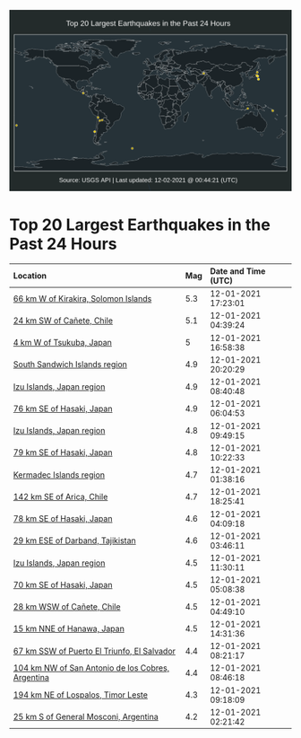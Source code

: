 ![Map](./map.png)

# Top 20 Largest Earthquakes in the Past 24 Hours

| Location | Mag | Date and Time (UTC) |
|:---|:---|:---|
| [66 km W of Kirakira, Solomon Islands](https://earthquake.usgs.gov/earthquakes/eventpage/us6000g88z) | 5.3 | 12-01-2021 17:23:01 |
| [24 km SW of Cañete, Chile](https://earthquake.usgs.gov/earthquakes/eventpage/us6000g836) | 5.1 | 12-01-2021 04:39:24 |
| [4 km W of Tsukuba, Japan](https://earthquake.usgs.gov/earthquakes/eventpage/us6000g88v) | 5 | 12-01-2021 16:58:38 |
| [South Sandwich Islands region](https://earthquake.usgs.gov/earthquakes/eventpage/us6000g89s) | 4.9 | 12-01-2021 20:20:29 |
| [Izu Islands, Japan region](https://earthquake.usgs.gov/earthquakes/eventpage/us6000g85m) | 4.9 | 12-01-2021 08:40:48 |
| [76 km SE of Hasaki, Japan](https://earthquake.usgs.gov/earthquakes/eventpage/us6000g83u) | 4.9 | 12-01-2021 06:04:53 |
| [Izu Islands, Japan region](https://earthquake.usgs.gov/earthquakes/eventpage/us6000g85x) | 4.8 | 12-01-2021 09:49:15 |
| [79 km SE of Hasaki, Japan](https://earthquake.usgs.gov/earthquakes/eventpage/us6000g85y) | 4.8 | 12-01-2021 10:22:33 |
| [Kermadec Islands region](https://earthquake.usgs.gov/earthquakes/eventpage/us6000g82i) | 4.7 | 12-01-2021 01:38:16 |
| [142 km SE of Arica, Chile](https://earthquake.usgs.gov/earthquakes/eventpage/us6000g895) | 4.7 | 12-01-2021 18:25:41 |
| [78 km SE of Hasaki, Japan](https://earthquake.usgs.gov/earthquakes/eventpage/us6000g835) | 4.6 | 12-01-2021 04:09:18 |
| [29 km ESE of Darband, Tajikistan](https://earthquake.usgs.gov/earthquakes/eventpage/us6000g832) | 4.6 | 12-01-2021 03:46:11 |
| [Izu Islands, Japan region](https://earthquake.usgs.gov/earthquakes/eventpage/us6000g86m) | 4.5 | 12-01-2021 11:30:11 |
| [70 km SE of Hasaki, Japan](https://earthquake.usgs.gov/earthquakes/eventpage/us6000g83b) | 4.5 | 12-01-2021 05:08:38 |
| [28 km WSW of Cañete, Chile](https://earthquake.usgs.gov/earthquakes/eventpage/us6000g837) | 4.5 | 12-01-2021 04:49:10 |
| [15 km NNE of Hanawa, Japan](https://earthquake.usgs.gov/earthquakes/eventpage/us6000g874) | 4.5 | 12-01-2021 14:31:36 |
| [67 km SSW of Puerto El Triunfo, El Salvador](https://earthquake.usgs.gov/earthquakes/eventpage/us6000g85g) | 4.4 | 12-01-2021 08:21:17 |
| [104 km NW of San Antonio de los Cobres, Argentina](https://earthquake.usgs.gov/earthquakes/eventpage/us6000g85l) | 4.4 | 12-01-2021 08:46:18 |
| [194 km NE of Lospalos, Timor Leste](https://earthquake.usgs.gov/earthquakes/eventpage/us6000g85t) | 4.3 | 12-01-2021 09:18:09 |
| [25 km S of General Mosconi, Argentina](https://earthquake.usgs.gov/earthquakes/eventpage/us6000g82m) | 4.2 | 12-01-2021 02:21:42 |
